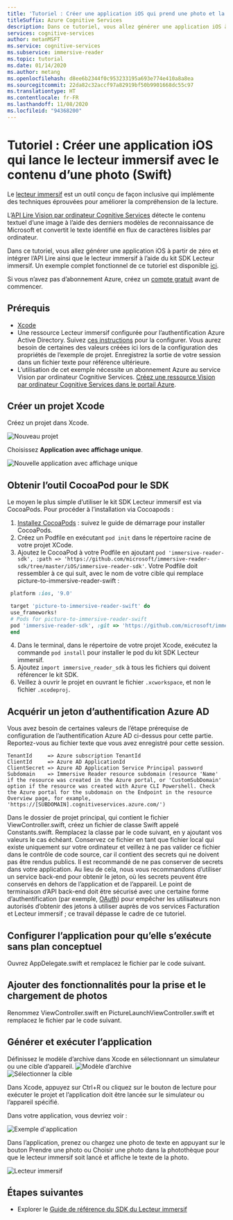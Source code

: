 ```yaml
---
title: 'Tutoriel : Créer une application iOS qui prend une photo et la lance dans le lecteur immersif (Swift)'
titleSuffix: Azure Cognitive Services
description: Dans ce tutoriel, vous allez générer une application iOS à partir de zéro et ajouter la fonctionnalité Photo avec le lecteur immersif.
services: cognitive-services
author: metanMSFT
ms.service: cognitive-services
ms.subservice: immersive-reader
ms.topic: tutorial
ms.date: 01/14/2020
ms.author: metang
ms.openlocfilehash: d8ee6b2344f0c953233195a693e774e410a8a8ea
ms.sourcegitcommit: 22da82c32accf97a82919bf50b9901668dc55c97
ms.translationtype: HT
ms.contentlocale: fr-FR
ms.lasthandoff: 11/08/2020
ms.locfileid: "94368200"
---
```

# <a name="tutorial-create-an-ios-app-that-launches-the-immersive-reader-with-content-from-a-photo-swift"></a>Tutoriel : Créer une application iOS qui lance le lecteur immersif avec le contenu d’une photo (Swift)

Le [lecteur immersif](https://www.onenote.com/learningtools) est un outil conçu de façon inclusive qui implémente des techniques éprouvées pour améliorer la compréhension de la lecture.

L’[API Lire Vision par ordinateur Cognitive Services](../computer-vision/concept-recognizing-text.md) détecte le contenu textuel d’une image à l’aide des derniers modèles de reconnaissance de Microsoft et convertit le texte identifié en flux de caractères lisibles par ordinateur.

Dans ce tutoriel, vous allez générer une application iOS à partir de zéro et intégrer l’API Lire ainsi que le lecteur immersif à l’aide du kit SDK Lecteur immersif. Un exemple complet fonctionnel de ce tutoriel est disponible [ici](https://github.com/microsoft/immersive-reader-sdk/tree/master/js/samples/ios).

Si vous n’avez pas d’abonnement Azure, créez un [compte gratuit](https://azure.microsoft.com/free/cognitive-services/) avant de commencer.

## <a name="prerequisites"></a>Prérequis

* [Xcode](https://apps.apple.com/us/app/xcode/id497799835?mt=12)
* Une ressource Lecteur immersif configurée pour l’authentification Azure Active Directory. Suivez [ces instructions](./how-to-create-immersive-reader.md) pour la configurer. Vous aurez besoin de certaines des valeurs créées ici lors de la configuration des propriétés de l’exemple de projet. Enregistrez la sortie de votre session dans un fichier texte pour référence ultérieure.
* L’utilisation de cet exemple nécessite un abonnement Azure au service Vision par ordinateur Cognitive Services. [Créez une ressource Vision par ordinateur Cognitive Services dans le portail Azure](https://ms.portal.azure.com/#create/Microsoft.CognitiveServicesComputerVision).

## <a name="create-an-xcode-project"></a>Créer un projet Xcode

Créez un projet dans Xcode.

![Nouveau projet](./media/ios/xcode-create-project.png)

Choisissez **Application avec affichage unique**.

![Nouvelle application avec affichage unique](./media/ios/xcode-single-view-app.png)

## <a name="get-the-sdk-cocoapod"></a>Obtenir l’outil CocoaPod pour le SDK
Le moyen le plus simple d’utiliser le kit SDK Lecteur immersif est via CocoaPods. Pour procéder à l’installation via Cocoapods :
1. [Installez CocoaPods](http://guides.cocoapods.org/using/getting-started.html) : suivez le guide de démarrage pour installer CocoaPods.
2. Créez un Podfile en exécutant `pod init` dans le répertoire racine de votre projet XCode.
3.  Ajoutez le CocoaPod à votre Podfile en ajoutant `pod 'immersive-reader-sdk', :path => 'https://github.com/microsoft/immersive-reader-sdk/tree/master/iOS/immersive-reader-sdk'`. Votre Podfile doit ressembler à ce qui suit, avec le nom de votre cible qui remplace picture-to-immersive-reader-swift :
 ```ruby
  platform :ios, '9.0'

  target 'picture-to-immersive-reader-swift' do
  use_frameworks!
  # Pods for picture-to-immersive-reader-swift
  pod 'immersive-reader-sdk', :git => 'https://github.com/microsoft/immersive-reader-sdk.git'
  end
```
4. Dans le terminal, dans le répertoire de votre projet Xcode, exécutez la commande `pod install` pour installer le pod du kit SDK Lecteur immersif.
5. Ajoutez `import immersive_reader_sdk` à tous les fichiers qui doivent référencer le kit SDK.
6. Veillez à ouvrir le projet en ouvrant le fichier `.xcworkspace`, et non le fichier `.xcodeproj`.

## <a name="acquire-an-azure-ad-authentication-token"></a>Acquérir un jeton d’authentification Azure AD

Vous avez besoin de certaines valeurs de l’étape prérequise de configuration de l’authentification Azure AD ci-dessus pour cette partie. Reportez-vous au fichier texte que vous avez enregistré pour cette session.

````text
TenantId     => Azure subscription TenantId
ClientId     => Azure AD ApplicationId
ClientSecret => Azure AD Application Service Principal password
Subdomain    => Immersive Reader resource subdomain (resource 'Name' if the resource was created in the Azure portal, or 'CustomSubDomain' option if the resource was created with Azure CLI Powershell. Check the Azure portal for the subdomain on the Endpoint in the resource Overview page, for example, 'https://[SUBDOMAIN].cognitiveservices.azure.com/')
````

Dans le dossier de projet principal, qui contient le fichier ViewController.swift, créez un fichier de classe Swift appelé Constants.swift. Remplacez la classe par le code suivant, en y ajoutant vos valeurs le cas échéant. Conservez ce fichier en tant que fichier local qui existe uniquement sur votre ordinateur et veillez à ne pas valider ce fichier dans le contrôle de code source, car il contient des secrets qui ne doivent pas être rendus publics. Il est recommandé de ne pas conserver de secrets dans votre application. Au lieu de cela, nous vous recommandons d’utiliser un service back-end pour obtenir le jeton, où les secrets peuvent être conservés en dehors de l’application et de l’appareil. Le point de terminaison d’API back-end doit être sécurisé avec une certaine forme d’authentification (par exemple, [OAuth](https://oauth.net/2/)) pour empêcher les utilisateurs non autorisés d’obtenir des jetons à utiliser auprès de vos services Facturation et Lecteur immersif ; ce travail dépasse le cadre de ce tutoriel.

## <a name="set-up-the-app-to-run-without-a-storyboard"></a>Configurer l’application pour qu’elle s’exécute sans plan conceptuel

Ouvrez AppDelegate.swift et remplacez le fichier par le code suivant.

## <a name="add-functionality-for-taking-and-uploading-photos"></a>Ajouter des fonctionnalités pour la prise et le chargement de photos

Renommez ViewController.swift en PictureLaunchViewController.swift et remplacez le fichier par le code suivant.

## <a name="build-and-run-the-app"></a>Générer et exécuter l’application

Définissez le modèle d’archive dans Xcode en sélectionnant un simulateur ou une cible d’appareil.
![Modèle d’archive](./media/ios/xcode-archive-scheme.png)<br/>
![Sélectionner la cible](./media/ios/xcode-select-target.png)

Dans Xcode, appuyez sur Ctrl+R ou cliquez sur le bouton de lecture pour exécuter le projet et l’application doit être lancée sur le simulateur ou l’appareil spécifié.

Dans votre application, vous devriez voir :

![Exemple d'application](./media/ios/picture-to-immersive-reader-ipad-app.png)

Dans l’application, prenez ou chargez une photo de texte en appuyant sur le bouton Prendre une photo ou Choisir une photo dans la photothèque pour que le lecteur immersif soit lancé et affiche le texte de la photo.

![Lecteur immersif](./media/ios/picture-to-immersive-reader-ipad.png)

## <a name="next-steps"></a>Étapes suivantes

* Explorer le [Guide de référence du SDK du Lecteur immersif](./reference.md)
